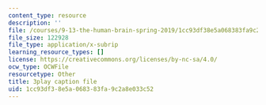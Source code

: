 ```yaml
---
content_type: resource
description: ''
file: /courses/9-13-the-human-brain-spring-2019/1cc93df38e5a068383fa9c2a8e033c52_YVHM8dSkimo.srt
file_size: 122928
file_type: application/x-subrip
learning_resource_types: []
license: https://creativecommons.org/licenses/by-nc-sa/4.0/
ocw_type: OCWFile
resourcetype: Other
title: 3play caption file
uid: 1cc93df3-8e5a-0683-83fa-9c2a8e033c52
---
```

